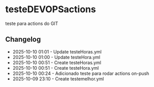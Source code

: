 # testeDEVOPSactions
teste para actions do GIT

## Changelog
- 2025-10-10 01:01 - Update testeHoras.yml
- 2025-10-10 01:00 - Update testeHora.yml
- 2025-10-10 00:51 - Create testeHoras.yml
- 2025-10-10 00:51 - Create testeHora.yml
- 2025-10-10 00:24 - Adicionado teste para rodar actions on-push
- 2025-10-09 23:10 - Create testemelhor.yml

